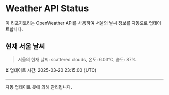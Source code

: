 
# Weather API Status

이 리포지토리는 OpenWeather API를 사용하여 서울의 날씨 정보를 자동으로 업데이트합니다.

## 현재 서울 날씨
> 서울의 현재 날씨: scattered clouds, 온도: 6.03°C, 습도: 87%

⏳ 업데이트 시간: 2025-03-20 23:15:00 (UTC)

---
자동 업데이트 봇에 의해 관리됩니다.
